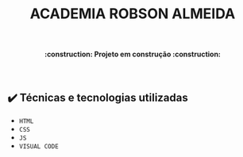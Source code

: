 <h1 align="center"> ACADEMIA ROBSON ALMEIDA </h1>
<br>
<h4 align="center"> 
    :construction:  Projeto em construção  :construction:
</h4>
<br>

## ✔️ Técnicas e tecnologias utilizadas

- ``HTML``
- ``CSS``
- ``JS``
- ``VISUAL CODE``

